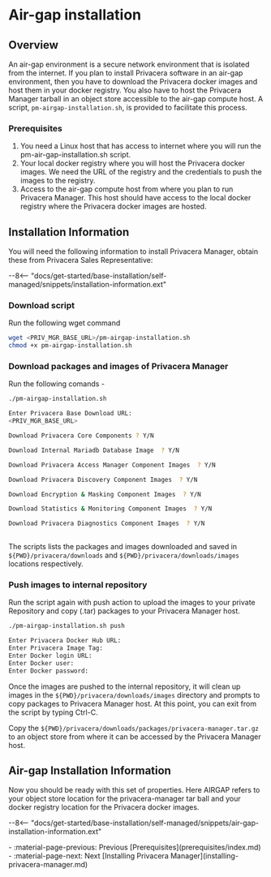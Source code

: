 # Air-gap installation

## Overview

An air-gap environment is a secure network environment that is isolated from the internet. If you plan 
to install Privacera software in an air-gap environment, then you have to download the Privacera docker 
images and host them in your docker registry. You also have to host the Privacera Manager tarball in an object store accessible to the 
air-gap compute host. A script, `pm-airgap-installation.sh`, is provided to facilitate 
this process.


### Prerequisites

1. You need a Linux host that has access to internet where you will run the pm-air-gap-installation.sh script.
2. Your local docker registry where you will host the Privacera docker images. We need the URL of the registry 
   and the credentials to push the images to the registry.
3. Access to the air-gap compute host from where you plan to run Privacera Manager. This host should have 
   access to the local docker registry where the Privacera docker images are hosted.

## Installation Information
You will need the following information to install Privacera Manager, obtain these from Privacera Sales Representative:

--8<-- "docs/get-started/base-installation/self-managed/snippets/installation-information.ext"

### Download script

Run the following wget command 
```bash 
wget <PRIV_MGR_BASE_URL>/pm-airgap-installation.sh
chmod +x pm-airgap-installation.sh
```

### Download packages and images of Privacera Manager

Run the following comands - 
```bash
./pm-airgap-installation.sh

Enter Privacera Base Download URL:
<PRIV_MGR_BASE_URL>

Download Privacera Core Components ? Y/N

Download Internal Mariadb Database Image  ? Y/N

Download Privacera Access Manager Component Images  ? Y/N

Download Privacera Discovery Component Images  ? Y/N

Download Encryption & Masking Component Images  ? Y/N

Download Statistics & Monitoring Component Images  ? Y/N

Download Privacera Diagnostics Component Images  ? Y/N
 
```
The scripts lists the packages and images downloaded and saved in
`${PWD}/privacera/downloads` and `${PWD}/privacera/downloads/images` locations
respectively.

### Push images to internal repository

Run the script again with push action to upload the images to your private
Repository and copy (.tar) packages to your Privacera Manager host.

```bash
./pm-airgap-installation.sh push

Enter Privacera Docker Hub URL:
Enter Privacera Image Tag:
Enter Docker login URL:
Enter Docker user:
Enter Docker password:
```
Once the images are pushed to the internal repository, it will clean up images in the 
`${PWD}/privacera/downloads/images` directory and prompts to copy packages to Privacera Manager host.
At this point, you can exit from the script by typing Ctrl-C.

Copy the `${PWD}/privacera/downloads/packages/privacera-manager.tar.gz` to an object store from where
it can be accessed by the Privacera Manager host.

## Air-gap Installation Information

Now you should be ready with this set of properties. Here AIRGAP refers to your object store location
for the privacera-manager tar ball and your docker registry location for the Privacera docker images.

--8<-- "docs/get-started/base-installation/self-managed/snippets/air-gap-installation-information.ext"

<div class="grid cards" markdown>
-  :material-page-previous: Previous [Prerequisites](prerequisites/index.md)
-  :material-page-next: Next [Installing Privacera Manager](installing-privacera-manager.md)
</div>